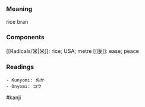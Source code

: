 ### Meaning

rice bran

### Components

[[Radicals/米|米]]: rice; USA; metre [[康]]: ease; peace

### Readings

```
- Kunyomi: ぬか
- Onyomi: コウ
```

#kanji